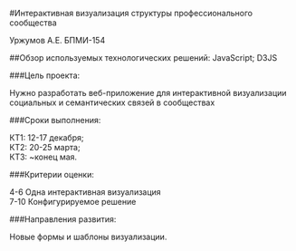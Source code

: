 #Интерактивная визуализация структуры профессионального сообщества

Уржумов А.Е. БПМИ-154

##Обзор используемых технологических решений:
JavaScript;
D3JS

###Цель проекта:

Нужно разработать веб-приложение для интерактивной визуализации социальных и семантических связей в сообществах

###Сроки выполнения:

КТ1: 12-17 декабря;<br>
КТ2: 20-25 марта;<br>
КТ3: ~конец мая.

###Критерии оценки:

4-6 Одна интерактивная визуализация<br>
7-10 Конфигурируемое решение

###Направления развития:

Новые формы и шаблоны визуализации.
